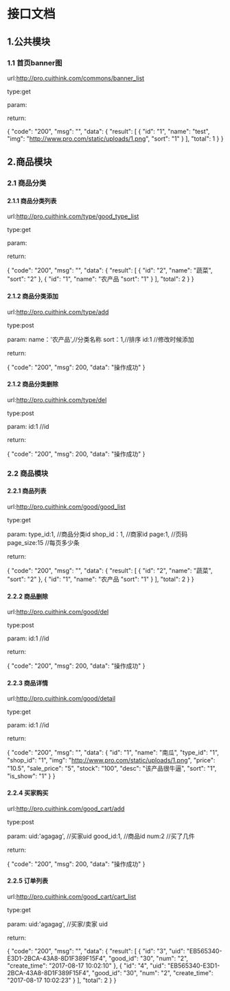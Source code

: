 # 接口文档 #
## 1.公共模块 ##
### 1.1 首页banner图 ###
url:http://pro.cuithink.com/commons/banner_list

type:get 

param:

return:

{
    "code": "200",
    "msg": "",
    "data": {
        "result": [
            {
                "id": "1",
                "name": "test",
                "img": "http://www.pro.com/static/uploads/1.png",
                "sort": "1"
            }
        ],
        "total": 1
    }
}

## 2.商品模块 ##
### 2.1 商品分类 ###
#### 2.1.1 商品分类列表 ####
url:http://pro.cuithink.com/type/good_type_list

type:get 

param:

return:

{
    "code": "200",
    "msg": "",
    "data": {
        "result": [
            {
                "id": "2",
                "name": "蔬菜",
                "sort": "2"
            },
            {
                "id": "1",
                "name": "农产品
                "sort": "1"
            }
        ],
        "total": 2
    }
}

#### 2.1.2 商品分类添加 ####

url:http://pro.cuithink.com/type/add

type:post 

param:
     name：'农产品',//分类名称
     sort：1,//排序
	 id:1    //修改时候添加

return:

{
    "code": "200",
    "msg": 200,
    "data": "操作成功"
}

#### 2.1.2 商品分类删除 ####


url:http://pro.cuithink.com/type/del

type:post 

param:
	 id:1    //id

return:

{
    "code": "200",
    "msg": 200,
    "data": "操作成功"
}

### 2.2 商品模块 ###

#### 2.2.1 商品列表 ####

url:http://pro.cuithink.com/good/good_list

type:get 

param:
	type_id:1,  //商品分类id
	shop_id：1, //商家id
	page:1,     //页码
	page_size:15 //每页多少条

return:

{
    "code": "200",
    "msg": "",
    "data": {
        "result": [
            {
                "id": "2",
                "name": "蔬菜",
                "sort": "2"
            },
            {
                "id": "1",
                "name": "农产品
                "sort": "1"
            }
        ],
        "total": 2
    }
}

#### 2.2.2 商品删除 ####

url:http://pro.cuithink.com/good/del

type:post 

param:
	 id:1    //id

return:

{
    "code": "200",
    "msg": 200,
    "data": "操作成功"
}

#### 2.2.3 商品详情 ####

url:http://pro.cuithink.com/good/detail

type:get 

param:
	 id:1    //id

return:

{
    "code": "200",
    "msg": "",
    "data": {
        "id": "1",
        "name": "南瓜",
        "type_id": "1",
        "shop_id": "1",
        "img": "http://www.pro.com/static/uploads/1.png",
        "price": "10.5",
        "sale_price": "5",
        "stock": "100",
        "desc": "该产品很牛逼",
        "sort": "1",
        "is_show": "1"
    }
}


#### 2.2.4 买家购买 ####

url:http://pro.cuithink.com/good_cart/add

type:post 

param:
	 uid:'agagag',    //买家uid
	 good_id:1,       //商品id
	 num:2            //买了几件

return:

{
    "code": "200",
    "msg": 200,
    "data": "操作成功"
}


#### 2.2.5 订单列表 ####

url:http://pro.cuithink.com/good_cart/cart_list

type:get 

param:
	 uid:'agagag',    //买家/卖家 uid

return:

{
    "code": "200",
    "msg": "",
    "data": {
        "result": [
            {
                "id": "3",
                "uid": "EB565340-E3D1-2BCA-43A8-8D1F389F15F4",
                "good_id": "30",
                "num": "2",
                "create_time": "2017-08-17 10:02:10"
            },
            {
                "id": "4",
                "uid": "EB565340-E3D1-2BCA-43A8-8D1F389F15F4",
                "good_id": "30",
                "num": "2",
                "create_time": "2017-08-17 10:02:23"
            }
        ],
        "total": 2
    }
}